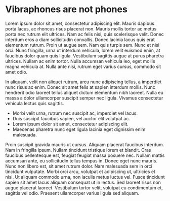
# Vibraphones are not phones

Lorem ipsum dolor sit amet, consectetur adipiscing elit. Mauris dapibus porta lacus, ac rhoncus risus placerat non. Mauris mollis tortor ac metus porta nec rutrum elit ultrices. Nam ac felis nisi, quis scelerisque velit. Donec interdum eros a diam sollicitudin convallis. Donec lacinia lacus quis erat elementum rutrum. Proin ut augue sem. Nam quis turpis sem. Nunc et nisi orci. Nunc fringilla, urna ut interdum vehicula, lorem velit euismod enim, at faucibus dolor quam quis ligula. Vestibulum sagittis augue at purus pharetra ultrices. Nullam ac enim tortor. Nulla accumsan vehicula leo, eget mollis magna vehicula at. Nulla ante nisi, rutrum eget varius cursus, commodo sit amet odio.

In aliquam, velit non aliquet rutrum, arcu nunc adipiscing tellus, a imperdiet nunc risus ac enim. Donec sit amet felis at sapien interdum mollis. Nunc hendrerit odio laoreet tellus aliquet dictum elementum nibh laoreet. Nulla eu massa a dolor ullamcorper suscipit semper nec ligula. Vivamus consectetur vehicula lectus quis sagittis.

* Morbi velit urna, rutrum nec suscipit ac, imperdiet vel lacus.
* Duis suscipit faucibus sapien, vel auctor elit volutpat ac.
* Lorem ipsum dolor sit amet, consectetur adipiscing elit.
* Maecenas pharetra nunc eget ligula lacinia eget dignissim enim malesuada.

Proin suscipit gravida mauris ut cursus. Aliquam placerat faucibus interdum. Nam in fringilla ipsum. Nullam tincidunt tristique lorem et blandit. Cras faucibus pellentesque est, feugiat feugiat massa posuere nec. Nullam mattis accumsan ante, eu sollicitudin tellus tempus in. Donec eget nunc mauris. Nunc non libero est, sit amet rutrum dolor. Nam malesuada sem in orci tincidunt vulputate. Morbi orci arcu, volutpat et adipiscing ut, ultricies et nisi. Ut aliquam commodo urna, non iaculis metus luctus vel. Fusce tincidunt sapien sit amet lacus aliquam consequat ut in lectus. Sed laoreet risus non augue placerat laoreet. Vestibulum tortor velit, volutpat eu condimentum et, sagittis vel odio. Praesent ullamcorper varius ligula sed aliquam.


